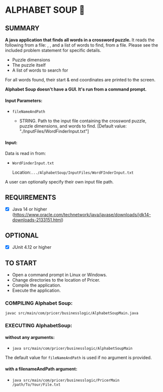 # ALPHABET SOUP  :camel:


SUMMARY
-------
**A java application that finds all words in a crossword puzzle.** It reads the following from a file: , , and a list of words to find, from a file. Please see the included problem statement for specific details.

 - Puzzle dimensions 
 - The puzzle itself
 - A list of words to search for

For all words found, their start & end coordinates are printed to the screen. 

**Alphabet Soup doesn't have a GUI. It's run from a command prompt.**

####  Input Parameters: 
 -  ``fileNameAndPath``  

    - STRING. Path to the input file containing the crossword puzzle, puzzle dimensions, and words to find. [Default value: "./InputFiles/WordFinderInput.txt"]  

####  Input:

Data is read in from:

- ``WordFinderInput.txt``

  Location:``.../AlphabetSoup/InputFiles/WordFInderInput.txt``

A user can optionally specify their own input file path.

REQUIREMENTS
------------
- [x] Java 14 or higher 
(https://www.oracle.com/technetwork/java/javase/downloads/jdk14-downloads-2133151.html)


OPTIONAL
--------
- [x] JUnit 4.12 or higher
 

TO START
--------
 - Open a command prompt in Linux or Windows.
 - Change directories to the location of Pricer.
 - Compile the application.
 - Execute the application.

### COMPILING Alphabet Soup:
`` javac src/main/com/pricer/businesslogic/AlphabetSoupMain.java ``


### EXECUTING AlphabetSoup:
#### without any arguments:
 - ``java src/main/com/pricer/businesslogic/AlphabetSoupMain ``

The default value for ``fileNameAndPath`` is used if no argument is provided.


#### with a filenameAndPath argument:
 - ``java src/main/com/pricer/businesslogic/PricerMain /path/To/Your/File.txt ``


